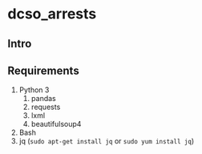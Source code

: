 # dcso_arrests

## Intro

## Requirements

1. Python 3
   1. pandas
   2. requests
   3. lxml
   4. beautifulsoup4
2. Bash
3. jq (`sudo apt-get install jq` or `sudo yum install jq`)
